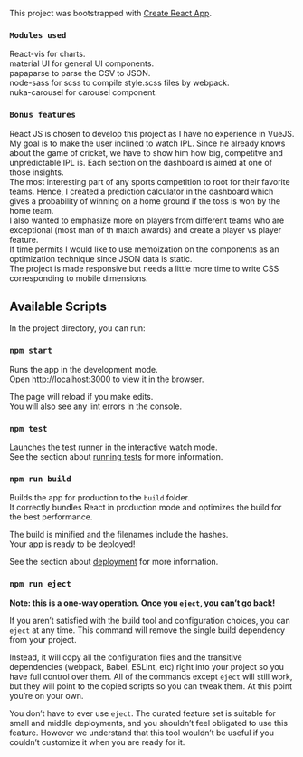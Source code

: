 This project was bootstrapped with [Create React App](https://github.com/facebook/create-react-app).

### `Modules used`
React-vis for charts.<br /> 
material UI for general UI components.<br />
papaparse to parse the CSV to JSON.<br />
node-sass for scss to compile style.scss files by webpack.<br />
nuka-carousel for carousel component.<br />

### `Bonus features`
React JS is chosen to develop this project as I have no experience in VueJS. <br />
My goal is to make the user inclined to watch IPL. Since he already knows about the game of cricket, we have to show him how big, competitve and unpredictable IPL is. Each section on the dashboard is aimed at one of those insights. <br />
The most interesting part of any sports competition to root for their favorite teams. Hence, I created a prediction calculator in the dashboard which gives a probability of winning on a home ground if the toss is won by the home team. <br />
I also wanted to emphasize more on players from different teams who are exceptional (most man of th match awards) and create a player vs player feature. <br />
If time permits I would like to use memoization on the components as an optimization technique since JSON data is static. <br />
The project is made responsive but needs a little more time to write CSS corresponding to mobile dimensions. <br />

## Available Scripts

In the project directory, you can run:

### `npm start`

Runs the app in the development mode.<br />
Open [http://localhost:3000](http://localhost:3000) to view it in the browser.

The page will reload if you make edits.<br />
You will also see any lint errors in the console.

### `npm test`

Launches the test runner in the interactive watch mode.<br />
See the section about [running tests](https://facebook.github.io/create-react-app/docs/running-tests) for more information.

### `npm run build`

Builds the app for production to the `build` folder.<br />
It correctly bundles React in production mode and optimizes the build for the best performance.

The build is minified and the filenames include the hashes.<br />
Your app is ready to be deployed!

See the section about [deployment](https://facebook.github.io/create-react-app/docs/deployment) for more information.

### `npm run eject`

**Note: this is a one-way operation. Once you `eject`, you can’t go back!**

If you aren’t satisfied with the build tool and configuration choices, you can `eject` at any time. This command will remove the single build dependency from your project.

Instead, it will copy all the configuration files and the transitive dependencies (webpack, Babel, ESLint, etc) right into your project so you have full control over them. All of the commands except `eject` will still work, but they will point to the copied scripts so you can tweak them. At this point you’re on your own.

You don’t have to ever use `eject`. The curated feature set is suitable for small and middle deployments, and you shouldn’t feel obligated to use this feature. However we understand that this tool wouldn’t be useful if you couldn’t customize it when you are ready for it.
